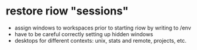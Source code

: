 # restore riow "sessions"

- assign windows to workspaces prior to starting riow
by writing to /env
- have to be careful correctly setting up hidden windows
- desktops for different contexts: unix, stats and remote, projects, etc.
